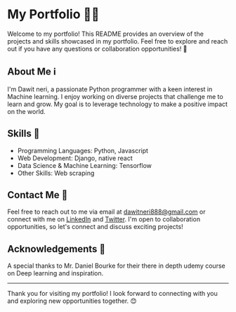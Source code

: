 # My Portfolio 👩‍💻

Welcome to my portfolio! This README provides an overview of the projects and skills showcased in my portfolio. Feel free to explore and reach out if you have any questions or collaboration opportunities! 🚀

## About Me ℹ️

I'm Dawit neri, a passionate Python programmer with a keen interest in Machine learning. I enjoy working on diverse projects that challenge me to learn and grow. My goal is to leverage technology to make a positive impact on the world. 


## Skills 🌟

- Programming Languages: Python, Javascript
- Web Development: Django, native react
- Data Science & Machine Learning: Tensorflow
- Other Skills: Web scraping

## Contact Me 📧

Feel free to reach out to me via email at dawitneri888@gmail.com or connect with me on [LinkedIn](https://www.linkedin.com/in/dawit-neri-16275a208/) and [Twitter](https://twitter.com/doffneri). I'm open to collaboration opportunities, so let's connect and discuss exciting projects!

## Acknowledgements 🙏

A special thanks to Mr. Daniel Bourke for their there in depth udemy course on Deep learning and inspiration.

---

Thank you for visiting my portfolio! I look forward to connecting with you and exploring new opportunities together. 😊
